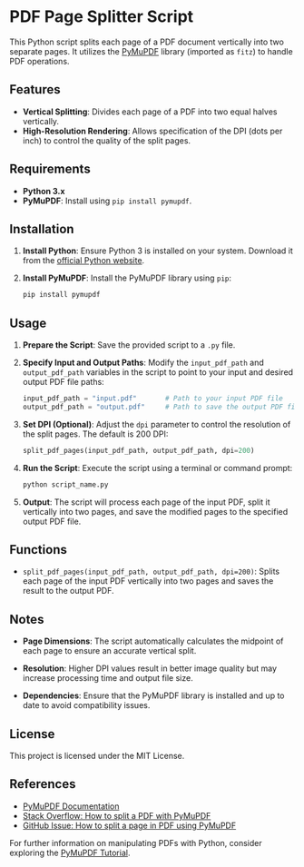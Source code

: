 # PDF Page Splitter Script

This Python script splits each page of a PDF document vertically into two separate pages. It utilizes the [PyMuPDF](https://pymupdf.readthedocs.io/en/latest/) library (imported as `fitz`) to handle PDF operations.

## Features

- **Vertical Splitting**: Divides each page of a PDF into two equal halves vertically.
- **High-Resolution Rendering**: Allows specification of the DPI (dots per inch) to control the quality of the split pages.

## Requirements

- **Python 3.x**
- **PyMuPDF**: Install using `pip install pymupdf`.

## Installation

1. **Install Python**: Ensure Python 3 is installed on your system. Download it from the [official Python website](https://www.python.org/).

2. **Install PyMuPDF**: Install the PyMuPDF library using `pip`:

   ```bash
   pip install pymupdf
   ```

## Usage

1. **Prepare the Script**: Save the provided script to a `.py` file.

2. **Specify Input and Output Paths**: Modify the `input_pdf_path` and `output_pdf_path` variables in the script to point to your input and desired output PDF file paths:

   ```python
   input_pdf_path = "input.pdf"       # Path to your input PDF file
   output_pdf_path = "output.pdf"     # Path to save the output PDF file
   ```

3. **Set DPI (Optional)**: Adjust the `dpi` parameter to control the resolution of the split pages. The default is 200 DPI:

   ```python
   split_pdf_pages(input_pdf_path, output_pdf_path, dpi=200)
   ```

4. **Run the Script**: Execute the script using a terminal or command prompt:

   ```bash
   python script_name.py
   ```

5. **Output**: The script will process each page of the input PDF, split it vertically into two pages, and save the modified pages to the specified output PDF file.

## Functions

- `split_pdf_pages(input_pdf_path, output_pdf_path, dpi=200)`: Splits each page of the input PDF vertically into two pages and saves the result to the output PDF.

## Notes

- **Page Dimensions**: The script automatically calculates the midpoint of each page to ensure an accurate vertical split.

- **Resolution**: Higher DPI values result in better image quality but may increase processing time and output file size.

- **Dependencies**: Ensure that the PyMuPDF library is installed and up to date to avoid compatibility issues.

## License

This project is licensed under the MIT License.

## References

- [PyMuPDF Documentation](https://pymupdf.readthedocs.io/en/latest/)
- [Stack Overflow: How to split a PDF with PyMuPDF](https://stackoverflow.com/questions/64637180/how-to-split-a-pdf-with-pymupdf-with-a-loop)
- [GitHub Issue: How to split a page in PDF using PyMuPDF](https://github.com/rk700/PyMuPDF/issues/219)

For further information on manipulating PDFs with Python, consider exploring the [PyMuPDF Tutorial](https://pymupdf.readthedocs.io/en/latest/tutorial.html). 

